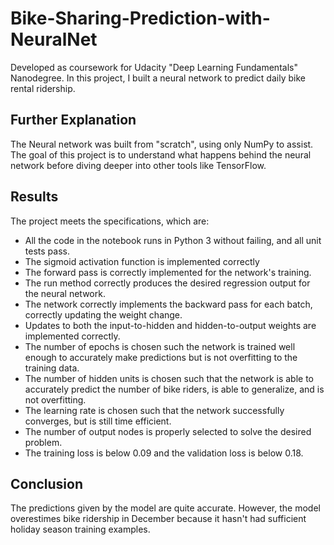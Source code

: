 # Bike-Sharing-Prediction-with-NeuralNet
Developed as coursework for Udacity "Deep Learning Fundamentals" Nanodegree.
In this project, I built a neural network to predict daily bike rental ridership.

## Further Explanation
The Neural network was built from "scratch", using only NumPy to assist. The goal of this project is to understand what happens behind the neural network before diving deeper into other tools like TensorFlow.

## Results
The project meets the specifications, which are:
- All the code in the notebook runs in Python 3 without failing, and all unit tests pass.
- The sigmoid activation function is implemented correctly
- The forward pass is correctly implemented for the network's training.
- The run method correctly produces the desired regression output for the neural network.
- The network correctly implements the backward pass for each batch, correctly updating the weight change.
- Updates to both the input-to-hidden and hidden-to-output weights are implemented correctly.
- The number of epochs is chosen such the network is trained well enough to accurately make predictions but is not overfitting to the training data.
- The number of hidden units is chosen such that the network is able to accurately predict the number of bike riders, is able to generalize, and is not overfitting.
- The learning rate is chosen such that the network successfully converges, but is still time efficient.
- The number of output nodes is properly selected to solve the desired problem.
- The training loss is below 0.09 and the validation loss is below 0.18.

## Conclusion
The predictions given by the model are quite accurate. However, the model overestimes bike ridership in December because it hasn't had sufficient holiday season training examples.
